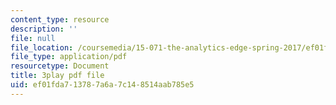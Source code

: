 ```yaml
---
content_type: resource
description: ''
file: null
file_location: /coursemedia/15-071-the-analytics-edge-spring-2017/ef01fda713787a6a7c148514aab785e5_e8yvJp0VqtI.pdf
file_type: application/pdf
resourcetype: Document
title: 3play pdf file
uid: ef01fda7-1378-7a6a-7c14-8514aab785e5
---
```

